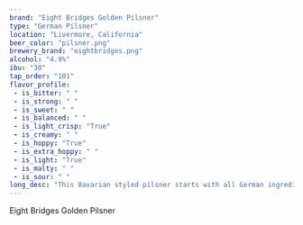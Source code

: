 ```yaml
---
brand: "Eight Bridges Golden Pilsner"
type: "German Pilsner"
location: "Livermore, California"
beer_color: "pilsner.png"
brewery_brand: "eightbridges.png"
alcohol: "4.9%"
ibu: "30"
tap_order: "101"
flavor_profile:
 - is_bitter: " "
 - is_strong: " "
 - is_sweet: " "
 - is_balanced: " "
 - is_light_crisp: "True"
 - is_creamy: " "
 - is_hoppy: "True"
 - is_extra_hoppy: " "
 - is_light: "True"
 - is_malty: " "
 - is_sour: " "
long_desc: "This Bavarian styled pilsner starts with all German ingredients to which is added a bit of noble hop for a little spiciness. The wonderfully malty aroma, that is classic to this style, is balanced with a noble hop character. The beer is crystal clear, straw colored with a brilliant white head."
---
```


Eight Bridges Golden Pilsner